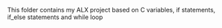 This folder contains my ALX project based on C variables, if statements, if_else statements and while loop
